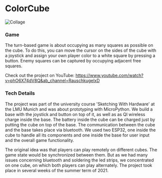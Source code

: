# ColorCube
![Collage](https://user-images.githubusercontent.com/18674912/139105132-e1416f99-8ea6-4d27-bfd9-854e69a89b1b.jpg)


### Game
The turn-based game is about occupying as many squares as possible on the cube. To do this, you can move the cursor on the sides of the cube with a joystick and assign your own player color to a white square by pressing a button. Enemy squares can be captured by occupying adjacent free squares.

Check out the project on YouTube: https://www.youtube.com/watch?v=phO6X74dV8Q&ab_channel=RauschkugelxD

### Tech Details
The project was part of the university course 'Sketching With Hardware' at the LMU Munich and was about prototyping with MicroPython. We build a base with the joystick and button on top of it, as well as as QI wireless charge inside the base. The battery inside the cube can be charged just by putting the cube on top of the base. The communication between the cube and the base takes place via bluetooth. We used two ESP32, one inside the cube to handle all its components and one inside the base for user input and the overall game functionality.

The original idea was that players can play remotely on different cubes. The game state would be synchronized between them. But as we had many issues concerning bluetooth and soldering the led strips, we concentrated on one cube, on which both players can play alternately. The project took place in several weeks of the summer term of 2021. 
